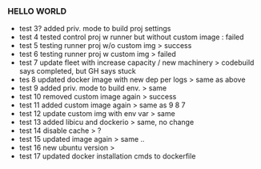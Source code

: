 ### HELLO WORLD
- test 3? added priv. mode to build proj settings
- test 4 tested control proj w runner but without custom image : failed 
- test 5 testing runner proj w/o custom img > success
- test 6 testing runner proj w custom img > failed
- test 7 update fleet with increase capacity / new machinery > codebuild says completed, but GH says stuck
- tes 8 updated docker image with new dep per logs > same as above
- test 9 added priv. mode to build env. > same
- test 10 removed custom image again > success
- test 11 added custom image again > same as 9 8 7
- test 12 update custom img with env var > same
- test 13 added libicu and dockerio > same, no change
- test 14 disable cache > ?
- test 15 updated image again > same ..
- test 16 new ubuntu version >
- test 17 updated docker installation cmds to dockerfile
